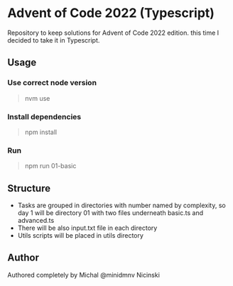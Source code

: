 # Advent of Code 2022 (Typescript)

Repository to keep solutions for Advent of Code 2022 edition. this time I decided to take it in Typescript.


## Usage

### Use correct node version
>nvm use

### Install dependencies
> npm install

### Run

> npm run 01-basic

## Structure
- Tasks are grouped in directories with number named by complexity, so day 1 will be directory 01 with two files underneath basic.ts and advanced.ts
- There will be also input.txt file in each directory
- Utils scripts will be placed in utils directory


## Author
Authored completely by Michal @minidmnv Nicinski
